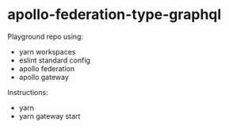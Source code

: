 # apollo-federation-type-graphql

Playground repo using:

- yarn workspaces
- eslint standard config
- apollo federation
- apollo gateway

Instructions:

- yarn
- yarn gateway start

